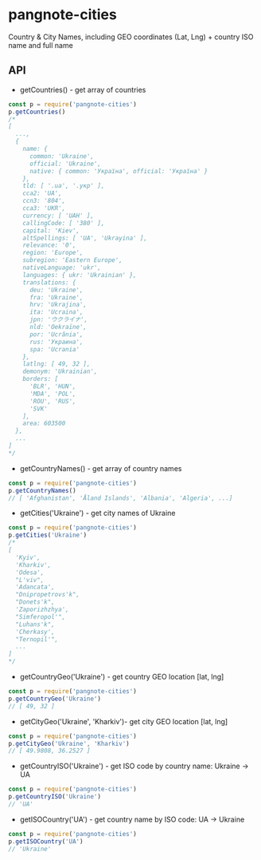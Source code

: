 # pangnote-cities
Country & City Names, including GEO coordinates (Lat, Lng) + country ISO name and full name

## API
- getCountries() - get array of countries

```javascript
const p = require('pangnote-cities')
p.getCountries()
/*
[
  ...,
  {
    name: {
      common: 'Ukraine',
      official: 'Ukraine',
      native: { common: 'Україна', official: 'Україна' }
    },
    tld: [ '.ua', '.укр' ],
    cca2: 'UA',
    ccn3: '804',
    cca3: 'UKR',
    currency: [ 'UAH' ],
    callingCode: [ '380' ],
    capital: 'Kiev',
    altSpellings: [ 'UA', 'Ukrayina' ],
    relevance: '0',
    region: 'Europe',
    subregion: 'Eastern Europe',
    nativeLanguage: 'ukr',
    languages: { ukr: 'Ukrainian' },
    translations: {
      deu: 'Ukraine',
      fra: 'Ukraine',
      hrv: 'Ukrajina',
      ita: 'Ucraina',
      jpn: 'ウクライナ',
      nld: 'Oekraïne',
      por: 'Ucrânia',
      rus: 'Украина',
      spa: 'Ucrania'
    },
    latlng: [ 49, 32 ],
    demonym: 'Ukrainian',
    borders: [
      'BLR', 'HUN',
      'MDA', 'POL',
      'ROU', 'RUS',
      'SVK'
    ],
    area: 603500
  },
  ...
]
*/
```

- getCountryNames() - get array of country names

```javascript
const p = require('pangnote-cities')
p.getCountryNames()
// [ 'Afghanistan', 'Åland Islands', 'Albania', 'Algeria', ...]
```

- getCities('Ukraine') - get city names of Ukraine

```javascript
const p = require('pangnote-cities')
p.getCities('Ukraine')
/*
[
  'Kyiv',
  'Kharkiv',
  'Odesa',
  "L'viv",
  'Adancata',
  "Dnipropetrovs'k",
  "Donets'k",
  'Zaporizhzhya',
  "Simferopol'",
  "Luhans'k",
  'Cherkasy',
  "Ternopil'",
  ...
]
*/
```

- getCountryGeo('Ukraine') - get country GEO location [lat, lng]

```javascript
const p = require('pangnote-cities')
p.getCountryGeo('Ukraine')
// [ 49, 32 ]
```

- getCityGeo('Ukraine', 'Kharkiv')- get city GEO location [lat, lng]

```javascript
const p = require('pangnote-cities')
p.getCityGeo('Ukraine', 'Kharkiv')
// [ 49.9808, 36.2527 ]
```

- getCountryISO('Ukraine') - get ISO code by country name: Ukraine -> UA

```javascript
const p = require('pangnote-cities')
p.getCountryISO('Ukraine')
// 'UA'
```

- getISOCountry('UA') - get country name by ISO code: UA -> Ukraine

```javascript
const p = require('pangnote-cities')
p.getISOCountry('UA')
// 'Ukraine'
```
